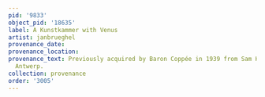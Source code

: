 ```yaml
---
pid: '9833'
object_pid: '18635'
label: A Kunstkammer with Venus
artist: janbrueghel
provenance_date:
provenance_location:
provenance_text: Previously acquired by Baron Coppée in 1939 from Sam Hartveld of
  Antwerp.
collection: provenance
order: '3005'
---
```

